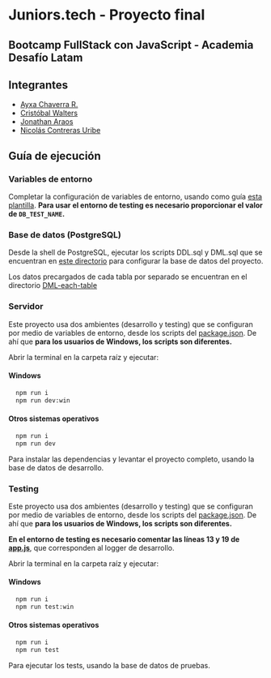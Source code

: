 # Juniors.tech - Proyecto final
## Bootcamp FullStack con JavaScript - Academia Desafío Latam

## Integrantes

- [Ayxa Chaverra R.](https://github.com/achaverrar)
- [Cristóbal Walters](https://github.com/cristobalwalters12)
- [Jonathan Araos](https://github.com/jonaisenberg)
- [Nicolás Contreras Uribe](https://github.com/lukitas0606)

## Guía de ejecución

### Variables de entorno

Completar la configuración de variables de entorno, usando como guía [esta plantilla](./.env.example). **Para usar el entorno de testing es necesario proporcionar el valor de `DB_TEST_NAME`.**

### Base de datos (PostgreSQL)

Desde la shell de PostgreSQL, ejecutar los scripts DDL.sql y DML.sql que se encuentran en [este directorio](./src/database/) para configurar la base de datos del proyecto.

Los datos precargados de cada tabla por separado se encuentran en el directorio [DML-each-table](./src/database/DML-each-table/)

### Servidor

Este proyecto usa dos ambientes (desarrollo y testing) que se configuran por medio de variables de entorno, desde los scripts del [package.json](./package.json). De ahí que **para los usuarios de Windows, los scripts son diferentes.**

Abrir la terminal en la carpeta raíz y ejecutar:

#### Windows
```bash
  npm run i
  npm run dev:win
```

#### Otros sistemas operativos
```bash
  npm run i
  npm run dev
```

Para instalar las dependencias y levantar el proyecto completo, usando la base de datos de desarrollo.

### Testing

Este proyecto usa dos ambientes (desarrollo y testing) que se configuran por medio de variables de entorno, desde los scripts del [package.json](./package.json). De ahí que **para los usuarios de Windows, los scripts son diferentes.**

**En el entorno de testing es necesario comentar las líneas 13 y 19 de [app.js](./src/api/v1/app.js)**, que corresponden al logger de desarrollo.

Abrir la terminal en la carpeta raíz y ejecutar:

#### Windows

```bash
  npm run i
  npm run test:win
```

#### Otros sistemas operativos

```bash
  npm run i
  npm run test
```

Para ejecutar los tests, usando la base de datos de pruebas.
